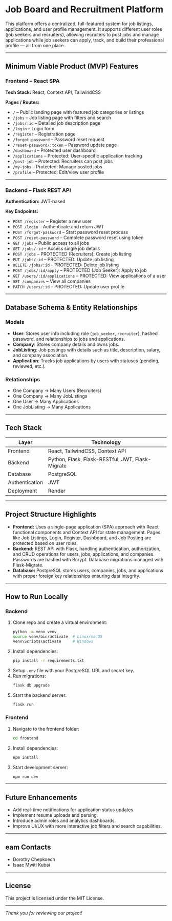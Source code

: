 
# Job Board and Recruitment Platform

This platform offers a centralized, full-featured system for job listings, applications, and user profile management. It supports different user roles (job seekers and recruiters), allowing recruiters to post jobs and manage applications while job seekers can apply, track, and build their professional profile — all from one place.

---

##  Minimum Viable Product (MVP) Features

### Frontend – React SPA  
**Tech Stack:** React, Context API, TailwindCSS  

**Pages / Routes:**  
- `/` – Public landing page with featured job categories or listings  
- `/jobs` – Job listing page with filters and search  
- `/jobs/:id` – Detailed job description page  
- `/login` – Login form  
- `/register` – Registration page  
- `/forgot-password` – Password reset request  
- `/reset-password/:token` – Password update page  
- `/dashboard` – Protected user dashboard  
- `/applications` – Protected: User-specific application tracking  
- `/post-job` – Protected: Recruiters can post jobs  
- `/my-jobs` – Protected: Manage posted jobs  
- `/profile` – Protected: Edit/view user profile  

---

### Backend – Flask REST API  
**Authentication:** JWT-based  

**Key Endpoints:**  
- `POST /register` – Register a new user  
- `POST /login` – Authenticate and return JWT  
- `POST /forgot-password` – Start password reset process  
- `POST /reset-password` – Complete password reset using token  
- `GET /jobs` – Public access to all jobs  
- `GET /jobs/:id` – Access single job details  
- `POST /jobs` – PROTECTED (Recruiters): Create job listing  
- `PUT /jobs/:id` – PROTECTED: Update job listing  
- `DELETE /jobs/:id` – PROTECTED: Delete job listing  
- `POST /jobs/:id/apply` – PROTECTED (Job Seeker): Apply to job  
- `GET /users/:id/applications` – PROTECTED: View applications of a user  
- `GET /companies` – View all companies  
- `PATCH /users/:id` – PROTECTED: Update user profile  

---

##  Database Schema & Entity Relationships

### Models  
- **User**: Stores user info including role (`job_seeker`, `recruiter`), hashed password, and relationships to jobs and applications.  
- **Company**: Stores company details and owns jobs.  
- **JobListing**: Job postings with details such as title, description, salary, and company association.  
- **Application**: Tracks job applications by users with statuses (pending, reviewed, etc.).  

### Relationships  
- One Company → Many Users (Recruiters)  
- One Company → Many JobListings  
- One User → Many Applications  
- One JobListing → Many Applications  

---

## Tech Stack

| Layer     | Technology           |
|-----------|---------------------|
| Frontend  | React, TailwindCSS, Context API |
| Backend   | Python, Flask, Flask-RESTful, JWT, Flask-Migrate |
| Database  | PostgreSQL          |
| Authentication | JWT             |
| Deployment | Render             |

---

## Project Structure Highlights

- **Frontend:** Uses a single-page application (SPA) approach with React functional components and Context API for state management. Pages like Job Listings, Login, Register, Dashboard, and Job Posting are protected based on user roles.  
- **Backend:** REST API with Flask, handling authentication, authorization, and CRUD operations for users, jobs, applications, and companies. Passwords are hashed with Bcrypt. Database migrations managed with Flask-Migrate.  
- **Database:** PostgreSQL stores users, companies, jobs, and applications with proper foreign key relationships ensuring data integrity.


---

## How to Run Locally

### Backend  
1. Clone repo and create a virtual environment:  
   ```bash
   python -m venv venv
   source venv/bin/activate  # Linux/macOS
   venv\Scripts\activate     # Windows
   ```  
2. Install dependencies:  
   ```bash
   pip install -r requirements.txt
   ```  
3. Setup `.env` file with your PostgreSQL URL and secret key.  
4. Run migrations:  
   ```bash
   flask db upgrade
   ```  
5. Start the backend server:  
   ```bash
   flask run
   ```  

### Frontend  
1. Navigate to the frontend folder:  
   ```bash
   cd frontend
   ```  
2. Install dependencies:  
   ```bash
   npm install
   ```  
3. Start development server:  
   ```bash
   npm run dev
   ```  

---

## Future Enhancements

- Add real-time notifications for application status updates.  
- Implement resume uploads and parsing.  
- Introduce admin roles and analytics dashboards.  
- Improve UI/UX with more interactive job filters and search capabilities.

---

## eam Contacts

- Dorothy Chepkoech 
- Isaac Mwiti Kubai 
---

## License

This project is licensed under the MIT License.

---

*Thank you for reviewing our project!*
